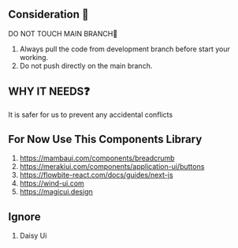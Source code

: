 
## Consideration 📍 

DO NOT TOUCH MAIN BRANCH🌿 
1. Always pull the code from development branch before start your working.
2. Do not push directly on the main branch. 

## WHY IT NEEDS❓

It is safer for us to prevent any accidental conflicts


## For Now Use This Components Library
1. https://mambaui.com/components/breadcrumb
2. https://merakiui.com/components/application-ui/buttons
3. https://flowbite-react.com/docs/guides/next-js 
4. https://wind-ui.com
5. https://magicui.design

## Ignore

1. Daisy Ui


